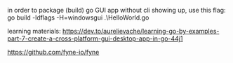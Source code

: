 in order to package (build) go GUI app without cli showing up, use this flag:
go build -ldflags -H=windowsgui .\HelloWorld.go

learning materials:
https://dev.to/aurelievache/learning-go-by-examples-part-7-create-a-cross-platform-gui-desktop-app-in-go-44j1

https://github.com/fyne-io/fyne